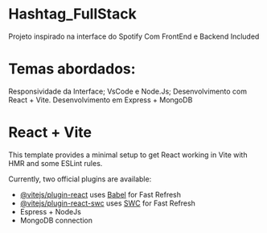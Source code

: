 # Hashtag_FullStack

Projeto inspirado na interface do Spotify
Com FrontEnd e Backend Included

# Temas abordados:

Responsividade da Interface;
VsCode e Node.Js;
Desenvolvimento com React + Vite.
Desenvolvimento em Express + MongoDB

# React + Vite

This template provides a minimal setup to get React working in Vite with HMR and some ESLint rules.

Currently, two official plugins are available:

- [@vitejs/plugin-react](https://github.com/vitejs/vite-plugin-react/blob/main/packages/plugin-react/README.md) uses [Babel](https://babeljs.io/) for Fast Refresh
- [@vitejs/plugin-react-swc](https://github.com/vitejs/vite-plugin-react-swc) uses [SWC](https://swc.rs/) for Fast Refresh
- Espress + NodeJs
- MongoDB connection
